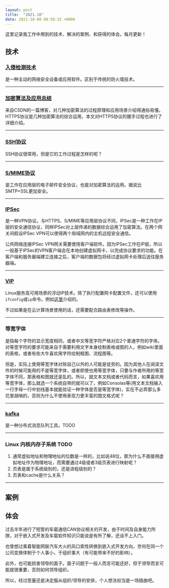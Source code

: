 ```yaml
---
layout: post
title:  "2021.10"
date: 2021-10-08 08:50:15 +0000   
---
```


这里记录我工作中用到的技术、解决的案例、和获得的体会。每月更新！

技术
----

### [入侵检测技术](https://zh.wikipedia.org/wiki/%E5%85%A5%E4%BE%B5%E6%A3%80%E6%B5%8B%E7%B3%BB%E7%BB%9F)

是一种主动的网络安全设备或应用软件。区别于传统的防火墙技术。

---

### [加密算法及应用总结](https://blog.csdn.net/hxl517116279/article/details/108338735)

来自CSDN的一篇博客，对几种加密算法的过程原理和应用场景介绍得通俗易懂。HTTPS协议是几种加密算法的综合运用，本文对HTTPS协议的握手过程也进行了详细介绍。

---

### [SSH协议](https://www.cnblogs.com/zmlctt/p/3946860.html)

SSH协议很常用，但是它的工作过程是怎样的呢？

---

### [S/MIME协议](https://www.cnblogs.com/worter991/p/13476082.html)

是工作在应用层的电子邮件安全协议，也是对加密算法的运用。据说比SMTP+SSL更加安全。

---

### [IPSec](https://blog.csdn.net/XMWS_IT/article/details/115182342)

是一种VPN协议。与HTTPS、S/MIME等应用层协议不同，IPSec是一种工作在IP层的安全通信协议，同样IPSec对上层传递的数据综合运用了加密算法。在两个网关间假设IPSec VPN可以使得两个局域网内的主机远程安全通信。

公共网络连接IPSec VPN网关需要使用客户端软件。因为IPSec工作在IP层，所以一般基于IPSec的VPN客户端会在本地创建虚拟网卡，以完成协议要求的功能。在客户端和服务器端建立连接之后，客户端的数据包将经过虚拟网卡处理后送往服务器端。

---

### [VIP](https://blog.csdn.net/qq_24333367/article/details/107780503)

Linux服务高可用场景的浮动IP技术。除了执行配置网卡配置文件，还可以使用```ifconfig```或```ip```命令。例如[这里](https://blog.csdn.net/chengxuyuanyonghu/article/details/83539966)介绍的。

不过如果是在云计算场景使用的话，还需要配合路由表修改等操作。

---

### 等宽字体

是指每个字符的显示宽度相同，或者中文等宽字符严格对应2个普通字符的字体。对等宽字符的要求可能来自于需要利用文字本身绘制表格或图的人，例如wiki里面的表格，或者有些大牛喜欢用字符绘制框图、流程图等。

但是，实际上使用等宽字体对除自己以外的人可能是徒劳的。因为其他人在阅读文件的时候可能用的不是等宽字体，或者即使也用等宽字体，只要与作者所用的等宽字体不同，那表格和图就还是乱的。所以，就文本文档或者代码而言，如果喜欢用等宽字体，那么就选一个系统自带的就可以了，例如Consolas等(用文本文档输入一行字母一行中划线基本就能验证一种字体是否是等宽字体)，实在不必弄那么多花里胡哨的，否则为什么不使用表现力更丰富的图文格式呢？

---

### [kafka](https://blog.csdn.net/weixin_45366499/article/details/106943229) 

是一种分布式消息队列工具。TODO

---

### Linux 内核内存子系统 TODO

1. 通常虚拟地址和物理地址的位数是一样的，比如说48位，那为什么不直接用虚拟地址作为物理地址，而需要通过4级或者3级页表进行映射呢？
2. 页表是属于系统级别的，还是进程级别的？
3. 页表和cache是什么关系？

---

案例
----


体会
----

过去半年进行了短暂的车载通信CAN协议相关的开发，由于时间及自身能力所限，对于嵌入式开发及车载软件知识只能说是有所了解，还谈不上入门。

也曾想过乘着智能网联汽车大火的风口索性转换到嵌入式开发方向，奈何在同一个公司变换体制于个人事小，于组织事大（有可能带来不好的影响）。

此外，也可能损害领导的面子。面子问题于一般人而言可能还好，但于领导而言可能就很重要，否则如何领导组织。

所以，经过思量还是决定服从组织/领导的安排，个人想法权当是一场插曲吧。